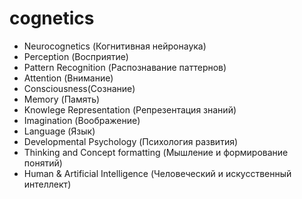 # cognetics #

* Neurocognetics (Когнитивная нейронаука)
* Perception (Восприятие)
* Pattern Recognition (Распознавание паттернов)
* Attention (Внимание)
* Consciousness(Сознание)
* Memory (Память)
* Knowlege Representation (Репрезентация знаний)
* Imagination (Воображение)
* Language (Язык)
* Developmental Psychology (Психология развития)
* Thinking and Concept formatting (Мышление и формирование понятий)
* Human & Artificial Intelligence (Человеческий и искусственный интеллект)

